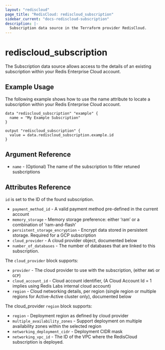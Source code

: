 ```yaml
---
layout: "rediscloud"
page_title: "RedisCloud: rediscloud_subscription"
sidebar_current: "docs-rediscloud-subscription"
description: |-
  Subscription data source in the Terraform provider RedisCloud.
---
```


# rediscloud_subscription

The Subscription data source allows access to the details of an existing subscription within your Redis Enterprise Cloud account.

## Example Usage

The following example shows how to use the name attribute to locate a subscription within your Redis Enterprise Cloud account.

```hcl
data "rediscloud_subscription" "example" {
  name = "My Example Subscription"
}

output "rediscloud_subscription" {
  value = data.rediscloud_subscription.example.id
}
```

## Argument Reference

* `name` - (Optional) The name of the subscription to fitler retuned susbcriptions

## Attributes Reference

`id` is set to the ID of the found subscription.

* `payment_method_id` - A valid payment method pre-defined in the current account
* `memory_storage` - Memory storage preference: either ‘ram’ or a combination of 'ram-and-flash’
* `persistent_storage_encryption` - Encrypt data stored in persistent storage. Required for a GCP subscription
* `cloud_provider` - A cloud provider object, documented below
* `number_of_databases` - The number of databases that are linked to this subscription. 

The `cloud_provider` block supports:

* `provider` - The cloud provider to use with the subscription, (either `AWS` or `GCP`)
* `cloud_account_id` - Cloud account identifier, (A Cloud Account Id = 1 implies using Redis Labs internal cloud account)
* `region` - Cloud networking details, per region (single region or multiple regions for Active-Active cluster only), documented below

The cloud_provider `region` block supports:

* `region` - Deployment region as defined by cloud provider
* `multiple_availability_zones` - Support deployment on multiple availability zones within the selected region
* `networking_deployment_cidr` - Deployment CIDR mask
* `networking_vpc_id` - The ID of the VPC where the RedisCloud subscription is deployed.
